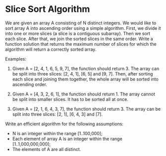 # Slice Sort Algorithm

We are given an array A consisting of N distinct integers. We would like to sort array A into ascending order
using a simple algorithm. First, we divide it into one or more slices (a slice is a contiguous subarray).
Then we sort each slice. After that, we join the sorted slices in the same order.
Write a function solution that returns the maximum number of slices for which the algorithm will
return a correctly sorted array.

Examples:

1. Given A = [2, 4, 1, 6, 5, 9, 7], the function should return 3.
The array can be split into three slices: [2, 4, 1], [6, 5] and [9, 7]. 
Then, after sorting each slice and joining them together, the whole array will be sorted into ascending order.

2. Given A = [4, 3, 2, 6, 1], the function should return 1.
The array cannot be split into smaller slices. It has to be sorted all at once.

3. Given A = [2, 1, 6, 4, 3, 7], the function should return 3.
The array can be split into three slices: [2, 1], [6, 4, 3] and [7].

Write an efficient algorithm for the following assumptions:

- N is an integer within the range [1..100,000];
- Each element of array A is an integer within the range [1..1,000,000,000];
- The elements of A are all distinct.